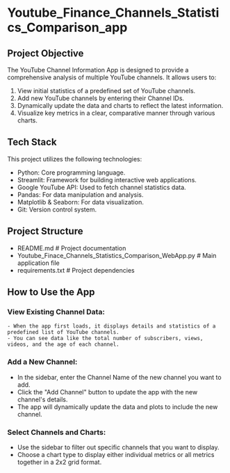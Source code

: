 # Youtube_Finance_Channels_Statistics_Comparison_app

## Project Objective
  The YouTube Channel Information App is designed to provide a comprehensive analysis of multiple YouTube channels. It allows users to:
  1. View initial statistics of a predefined set of YouTube channels.
  2. Add new YouTube channels by entering their Channel IDs.
  3. Dynamically update the data and charts to reflect the latest information.
  4. Visualize key metrics in a clear, comparative manner through various charts.
     
## Tech Stack
  This project utilizes the following technologies:
  - Python: Core programming language.
  - Streamlit: Framework for building interactive web applications.
  - Google YouTube API: Used to fetch channel statistics data.
  - Pandas: For data manipulation and analysis.
  - Matplotlib & Seaborn: For data visualization.
  - Git: Version control system.
    
## Project Structure

- README.md # Project documentation
- Youtube_Finace_Channels_Statistics_Comparison_WebApp.py # Main application file
- requirements.txt # Project dependencies

## How to Use the App

### View Existing Channel Data:
    - When the app first loads, it displays details and statistics of a predefined list of YouTube channels.
    - You can see data like the total number of subscribers, views, videos, and the age of each channel.
### Add a New Channel:
   - In the sidebar, enter the Channel Name of the new channel you want to add.
   - Click the "Add Channel" button to update the app with the new channel's details.
   - The app will dynamically update the data and plots to include the new channel.
### Select Channels and Charts:
   - Use the sidebar to filter out specific channels that you want to display.
   - Choose a chart type to display either individual metrics or all metrics together in a 2x2 grid format.
